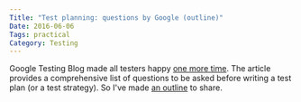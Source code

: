 ```yaml
---
Title: "Test planning: questions by Google (outline)"
Date: 2016-06-06
Tags: practical
Category: Testing
---
```


Google Testing Blog made all testers happy [one more time](http://googletesting.blogspot.com/2016/06/the-inquiry-method-for-test-planning.html). The article provides a comprehensive list of questions to be asked before writing a test plan (or a test strategy). So I've made [an outline](https://www.mindomo.com/outline/8d87278fd21f4c1a8f0ab413c2596f1e) to share.

